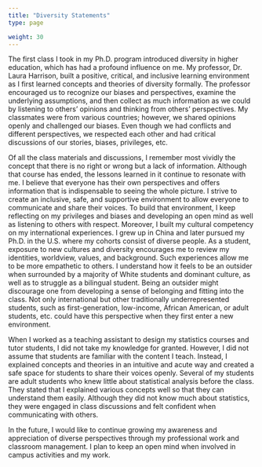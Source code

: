 ```yaml
---
title: "Diversity Statements" 
type: page

weight: 30
---
```

The first class I took in my Ph.D. program introduced diversity in higher education, which has had a profound influence on me. My professor, Dr. Laura Harrison, built a positive, critical, and inclusive learning environment as I first learned concepts and theories of diversity formally. The professor encouraged us to recognize our biases and perspectives, examine the underlying assumptions, and then collect as much information as we could by listening to others’ opinions and thinking from others’ perspectives. My classmates were from various countries; however, we shared opinions openly and challenged our biases. Even though we had conflicts and different perspectives, we respected each other and had critical discussions of our stories, biases, privileges, etc. 


Of all the class materials and discussions, I remember most vividly the concept that there is no right or wrong but a lack of information. Although that course has ended, the lessons learned in it continue to resonate with me. I believe that everyone has their own perspectives and offers information that is indispensable to seeing the whole picture. I strive to create an inclusive, safe, and supportive environment to allow everyone to communicate and share their voices. To build that environment, I keep reflecting on my privileges and biases and developing an open mind as well as listening to others with respect. 
Moreover, I built my cultural competency on my international experiences. I grew up in China and later pursued my Ph.D. in the U.S. where my cohorts consist of diverse people. As a student, exposure to new cultures and diversity encourages me to review my identities, worldview, values, and background. Such experiences allow me to be more empathetic to others. I understand how it feels to be an outsider when surrounded by a majority of White students and dominant culture, as well as to struggle as a bilingual student. Being an outsider might discourage one from developing a sense of belonging and fitting into the class. Not only international but other traditionally underrepresented students, such as first-generation, low-income, African American, or adult students, etc. could have this perspective when they first enter a new environment.


When I worked as a teaching assistant to design my statistics courses and tutor students, I did not take my knowledge for granted. However, I did not assume that students are familiar with the content I teach. Instead, I explained concepts and theories in an intuitive and acute way and created a safe space for students to share their voices openly. Several of my students are adult students who knew little about statistical analysis before the class. They stated that I explained various concepts well so that they can understand them easily. Although they did not know much about statistics, they were engaged in class discussions and felt confident when communicating with others. 


In the future, I would like to continue growing my awareness and appreciation of diverse perspectives through my professional work and classroom management. I plan to keep an open mind when involved in campus activities and my work. 
